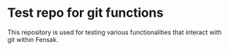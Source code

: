 # Test repo for git functions

This repository is used for testing various functionalities that interact with git within Fensak.

